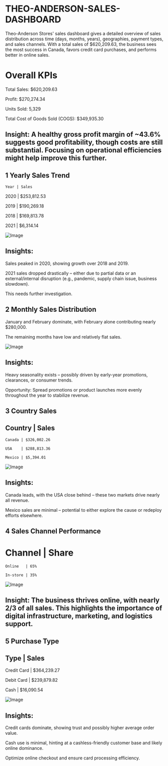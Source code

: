 # THEO-ANDERSON-SALES-DASHBOARD
Theo-Anderson Stores' sales dashboard gives a detailed overview of sales distribution across time (days, months, years), geographies, payment types, and sales channels. With a total sales of $620,209.63, the business sees the most success in Canada, favors credit card purchases, and performs better in online sales.

#  Overall KPIs
Total Sales: $620,209.63

Profit: $270,274.34

Units Sold: 5,329

Total Cost of Goods Sold (COGS): $349,935.30

## Insight: A healthy gross profit margin of ~43.6% suggests good profitability, though costs are still substantial. Focusing on operational efficiencies might help improve this further.

## 1 Yearly Sales Trend

    Year | Sales
    

   2020 | $253,812.53
   
   
   2019 | $190,269.18
   
   
   2018 | $169,813.78
   
   
   2021 | $6,314.14

![Image](https://github.com/user-attachments/assets/c770a245-7c9b-4b10-a5f3-6618152b4705)

 ##  Insights:

Sales peaked in 2020, showing growth over 2018 and 2019.

2021 sales dropped drastically – either due to partial data or an external/internal disruption (e.g., pandemic, supply chain issue, business slowdown).

This needs further investigation.

## 2 Monthly Sales Distribution

January and February dominate, with February alone contributing nearly $280,000.

The remaining months have low and relatively flat sales.
 
![Image](https://github.com/user-attachments/assets/3675c60a-9535-48d2-9c47-b4530068b107)

##  Insights:

Heavy seasonality exists – possibly driven by early-year promotions, clearances, or consumer trends.

Opportunity: Spread promotions or product launches more evenly throughout the year to stabilize revenue.

## 3 Country Sales

## Country | Sales

    Canada | $326,002.26

    USA    | $288,813.36

    Mexico | $5,394.01
 
![Image](https://github.com/user-attachments/assets/a5133d68-c9c7-489b-af0e-709d837dd5cc)

## Insights:

Canada leads, with the USA close behind – these two markets drive nearly all revenue.

Mexico sales are minimal – potential to either explore the cause or redeploy efforts elsewhere.


## 4 Sales Channel Performance

   # Channel | Share

    Online   | 65%
    
    In-store | 35%

     
![Image](https://github.com/user-attachments/assets/4d27081b-60f7-46b8-a01e-e4b1572c236d)

## Insight: The business thrives online, with nearly 2/3 of all sales. This highlights the importance of digital infrastructure, marketing, and logistics support.

## 5 Purchase Type

   ## Type | Sales
    
Credit Card | $364,239.27

Debit Card | $239,879.82
 
Cash | $16,090.54

 
![Image](https://github.com/user-attachments/assets/c08d1fd6-26b5-4554-94be-f62c59c23d1d)

##  Insights:

Credit cards dominate, showing trust and possibly higher average order value.

Cash use is minimal, hinting at a cashless-friendly customer base and likely online dominance.

Optimize online checkout and ensure card processing efficiency.






